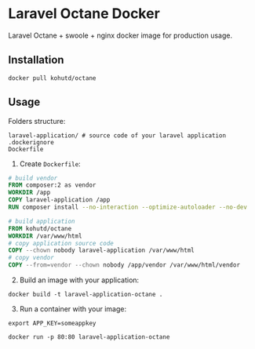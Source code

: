 # Laravel Octane Docker

Laravel Octane + swoole + nginx docker image for production usage.

## Installation

```shell
docker pull kohutd/octane
```

## Usage

Folders structure:

```
laravel-application/ # source code of your laravel application
.dockerignore
Dockerfile
```

1. Create `Dockerfile`:

```dockerfile
# build vendor
FROM composer:2 as vendor
WORKDIR /app
COPY laravel-application /app
RUN composer install --no-interaction --optimize-autoloader --no-dev

# build application
FROM kohutd/octane
WORKDIR /var/www/html
# copy application source code
COPY --chown nobody laravel-application /var/www/html
# copy vendor
COPY --from=vendor --chown nobody /app/vendor /var/www/html/vendor
```

2. Build an image with your application:

```shell
docker build -t laravel-application-octane .
```

3. Run a container with your image:

```shell
export APP_KEY=someappkey

docker run -p 80:80 laravel-application-octane
```
